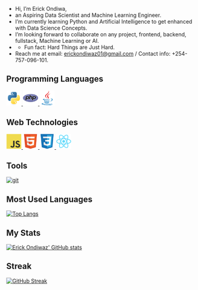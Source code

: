 - Hi, I’m Erick Ondiwa,
- an Aspiring Data Scientist and Machine Learning Engineer.
- I’m currently learning Python and Artificial Intelligence to get enhanced with Data Science Concepts.
- I’m looking forward  to collaborate on any project, frontend, backend, fullstack, Machine Learning or AI.
- - Fun fact: Hard Things are Just Hard.
- Reach me at email: erickondiwaz01@gmail.com / Contact info: +254-757-096-101.


<link rel="stylesheet" href="https://cdnjs.cloudflare.com/ajax/libs/font-awesome/6.0.0-beta3/css/all.min.css">
<!-- <link rel="stylesheet" href="https://kit.fontawesome.com/006d8b3681.js" crossorigin="anonymous""> -->

## Programming Languages
<p align="left">
   <!-- Python -->
  <a href="https://www.python.org" target="_blank">
    <img src="https://raw.githubusercontent.com/devicons/devicon/master/icons/python/python-original.svg" alt="python" width="40" height="40"/>
  </a>
   <!-- PHP -->
  <a href="https://www.php.net/" target="_blank">
    <img src="https://raw.githubusercontent.com/devicons/devicon/master/icons/php/php-original.svg" alt="php" width="40" height="40"/>
  </a>
  <!-- Java -->
  <a href="https://www.java.com" target="_blank">
    <img src="https://raw.githubusercontent.com/devicons/devicon/master/icons/java/java-original.svg" alt="java" width="40" height="40"/>
  </a>
</p>

## Web Technologies
<p align="left">
   <a href="https://developer.mozilla.org/en-US/docs/Web/JavaScript" target="_blank">
    <img src="https://raw.githubusercontent.com/devicons/devicon/master/icons/javascript/javascript-original.svg" alt="javascript" width="40" height="40"/>
  </a>
  <!-- HTML -->
  <a href="https://www.w3.org/html/" target="_blank">
    <img src="https://raw.githubusercontent.com/devicons/devicon/master/icons/html5/html5-original.svg" alt="html5" width="40" height="40"/>
  </a>
  <!-- CSS -->
  <a href="https://www.w3schools.com/css/" target="_blank">
    <img src="https://raw.githubusercontent.com/devicons/devicon/master/icons/css3/css3-original.svg" alt="css3" width="40" height="40"/>
  </a>
  <!-- React -->
  <a href="https://reactjs.org/" target="_blank">
    <img src="https://raw.githubusercontent.com/devicons/devicon/master/icons/react/react-original.svg" alt="react" width="40" height="40"/>
  </a>
</p>

## Tools
<p align="left">
    <!-- Git -->
  <a href="https://git-scm.com/" target="_blank">
    <img src="https://www.vectorlogo.zone/logos/git-scm/git-scm-icon.svg" alt="git" width="40" height="40"/>
  </a>
</p>

<!--<p align="left">

  <!-- C++ -->
<!--   <a href="https://isocpp.org/" target="_blank">
    <img src="https://raw.githubusercontent.com/devicons/devicon/master/icons/cplusplus/cplusplus-original.svg" alt="cplusplus" width="40" height="40"/>
  </a> -->
  <!-- JavaScript -->
  <!-- Node.js -->
<!--   <a href="https://nodejs.org" target="_blank">
    <img src="https://raw.githubusercontent.com/devicons/devicon/master/icons/nodejs/nodejs-original.svg" alt="nodejs" width="40" height="40"/>
  </a> -->

  <!-- Docker -->
<!--   <a href="https://www.docker.com/" target="_blank">
    <img src="https://raw.githubusercontent.com/devicons/devicon/master/icons/docker/docker-original.svg" alt="docker" width="40" height="40"/>
  </a>
  <!-- AWS -->
<!--   <a href="https://aws.amazon.com/" target="_blank">
    <img src="https://raw.githubusercontent.com/devicons/devicon/master/icons/amazonwebservices/amazonwebservices-original.svg" alt="aws" width="40" height="40"/>
  </a> -->
  <!-- Linux -->
<!--   <a href="https://www.linux.org/" target="_blank">
    <img src="https://raw.githubusercontent.com/devicons/devicon/master/icons/linux/linux-original.svg" alt="linux" width="40" height="40"/>
  </a> 
</p>-->


<!--   src="https://kit.fontawesome.com/006d8b3681.js" crossorigin="anonymous"> -->



## Most Used Languages


 [![Top Langs](https://github-readme-stats.vercel.app/api/top-langs/?username=Erick-Ondiwa&layout=compact&langs_count=10)](https://github.com/Erick-Ondiwa/github-readme-stats)


## My Stats

[![Erick Ondiwaz' GitHub stats](https://github-readme-stats.vercel.app/api?username=Erick-Ondiwa&show_icons=true&theme=radical)](https://github.com/Erick-Ondiwa/github-readme-stats)



## Streak

[![GitHub Streak](https://streak-stats.demolab.com?user=Erick-Ondiwa&theme=radical)](https://git.io/streak-stats)



